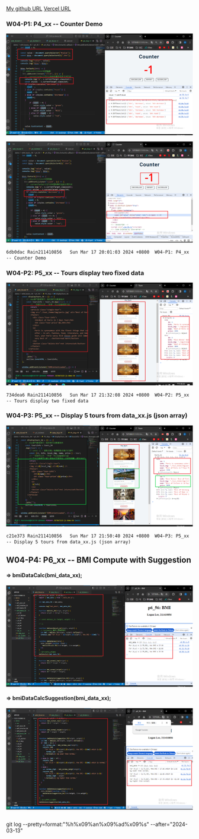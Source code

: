 [My github URL](https://github.com/Rain211410856/1121-sweb-211410856)
[Vercel URL](https://1121-sweb-211410856.vercel.app/demo/w05_56_blog/)

### W04-P1: P4_xx -- Counter Demo
 
![](w04-p1-1.png)
 
![](w04-p1-2.png)

```
6db0dac Rain211410856   Sun Mar 17 20:01:03 2024 +0800  W04-P1: P4_xx -- Counter Demo
```
### W04-P2: P5_xx -- Tours display two fixed data
 
![](w04-p2.png)

```
734dea6 Rain211410856   Sun Mar 17 21:32:08 2024 +0800  W04-P2: P5_xx -- Tours display two fixed data
```

### W04-P3: P5_xx -- Display 5 tours from data_xx.js (json array)
 
![](w04-p3.png)

```
c21e373 Rain211410856   Sun Mar 17 21:50:40 2024 +0800  W04-P3: P5_xx -- Display 5 tours from data_xx.js (json array)
```

## W04-P4: P6_xx -- BMI Compute with Suggestion
 
#### => bmiDataCalc(bmi_data_xx);
 
![](w04-p4-1.png)
 
#### => bmiDataCalcSuggestion(bmi_data_xx);
 
![](w04-p4-2.png)

```

```
git log --pretty=format:"%h%x09%an%x09%ad%x09%s" --after="2024-03-13"